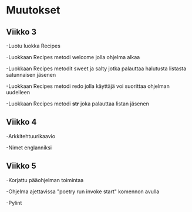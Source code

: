 # Muutokset

## Viikko 3
-Luotu luokka Recipes

-Luokkaan Recipes metodi welcome jolla ohjelma alkaa

-Luokkaan Recipes metodit sweet ja salty jotka palauttaa halutusta listasta satunnaisen jäsenen

-Luokkaan Recipes metodi redo jolla käyttäjä voi suorittaa ohjelman uudelleen

-Luokkaan Recipes metodi __str__ joka palauttaa listan jäsenen


## Viikko 4
-Arkkitehtuurikaavio

-Nimet englanniksi


## Viikko 5
-Korjattu pääohjelman toimintaa

-Ohjelma ajettavissa "poetry run invoke start" komennon avulla

-Pylint
